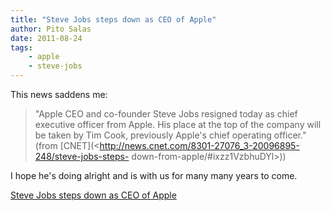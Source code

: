 ```yaml
---
title: "Steve Jobs steps down as CEO of Apple"
author: Pito Salas
date: 2011-08-24
tags:
    - apple
    - steve-jobs
---
```




This news saddens me:

> "Apple CEO and co-founder Steve Jobs resigned today as chief executive
> officer from Apple. His place at the top of the company will be taken by Tim
> Cook, previously Apple's chief operating officer." (from
> [CNET](<http://news.cnet.com/8301-27076_3-20096895-248/steve-jobs-steps-
> down-from-apple/#ixzz1VzbhuDYl>))

I hope he's doing alright and is with us for many many years to come.


[Steve Jobs steps down as CEO of Apple](None)
